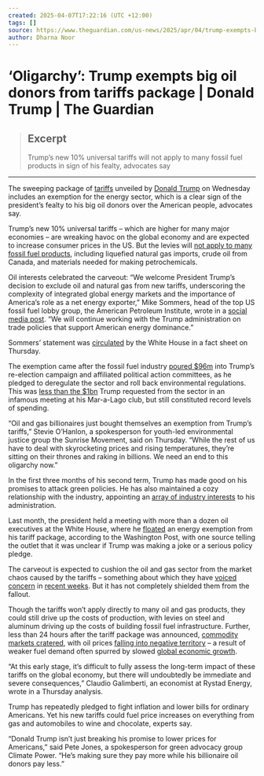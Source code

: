 ```yaml
---
created: 2025-04-07T17:22:16 (UTC +12:00)
tags: []
source: https://www.theguardian.com/us-news/2025/apr/04/trump-exempts-big-oil-donors-from-tariffs
author: Dharna Noor
---
```


# ‘Oligarchy’: Trump exempts big oil donors from tariffs package | Donald Trump | The Guardian

> ## Excerpt
> Trump’s new 10% universal tariffs will not apply to many fossil fuel products in sign of his fealty, advocates say

---
The sweeping package of [tariffs](https://www.theguardian.com/us-news/trump-tariffs) unveiled by [Donald Trump](https://www.theguardian.com/us-news/donaldtrump) on Wednesday includes an exemption for the energy sector, which is a clear sign of the president’s fealty to his big oil donors over the American people, advocates say.

Trump’s new 10% universal tariffs – which are higher for many major economies – are wreaking havoc on the global economy and are expected to increase consumer prices in the US. But the levies will [not apply to many fossil fuel products](https://www.whitehouse.gov/wp-content/uploads/2025/04/Annex-II.pdf), including liquefied natural gas imports, crude oil from Canada, and materials needed for making petrochemicals.

Oil interests celebrated the carveout: “We welcome President Trump’s decision to exclude oil and natural gas from new tariffs, underscoring the complexity of integrated global energy markets and the importance of America’s role as a net energy exporter,” Mike Sommers, head of the top US fossil fuel lobby group, the American Petroleum Institute, wrote in a [social media post](https://x.com/mj_sommers/status/1907570485983854852). “We will continue working with the Trump administration on trade policies that support American energy dominance.”

Sommers’ statement was [circulated](https://www.whitehouse.gov/articles/2025/04/support-grows-for-president-trumps-america-first-reciprocal-trade-plan/) by the White House in a fact sheet on Thursday.

The exemption came after the fossil fuel industry [poured $96m](https://www.theguardian.com/us-news/2025/jan/23/big-oil-445m-trump-congress) into Trump’s re-election campaign and affiliated political action committees, as he pledged to deregulate the sector and roll back environmental regulations. This was [less than the $1bn](https://www.theguardian.com/us-news/article/2024/jun/03/trump-big-oil-campaign-pitch-corruption) Trump requested from the sector in an infamous meeting at his Mar-a-Lago club, but still constituted record levels of spending.

“Oil and gas billionaires just bought themselves an exemption from Trump’s tariffs,” Stevie O’Hanlon, a spokesperson for youth-led environmental justice group the Sunrise Movement, said on Thursday. “While the rest of us have to deal with skyrocketing prices and rising temperatures, they’re sitting on their thrones and raking in billions. We need an end to this oligarchy now.”

In the first three months of his second term, Trump has made good on his promises to attack green policies. He has also maintained a cozy relationship with the industry, appointing an [array of industry interests](https://www.westernenergyalliance.org/2025/04/02/western-energy-alliance-taps-melissa-simpson-as-president/) to his administration.

Last month, the president held a meeting with more than a dozen oil executives at the White House, where he [floated](https://www.washingtonpost.com/politics/2025/04/02/trump-tariffs-ceos-negotiations/) an energy exemption from his tariff package, according to the Washington Post, with one source telling the outlet that it was unclear if Trump was making a joke or a serious policy pledge.

The carveout is expected to cushion the oil and gas sector from the market chaos caused by the tariffs – something about which they have [voiced concern](https://www.theguardian.com/us-news/2025/mar/15/cera-week-houston-texas) in [recent weeks](https://www.forbes.com/sites/rrapier/2025/02/13/drill-baby-drill-why-oil-producers-are-hesitant-despite-trumps-push/). But it has not completely shielded them from the fallout.

Though the tariffs won’t apply directly to many oil and gas products, they could still drive up the costs of production, with levies on steel and aluminum driving up the costs of building fossil fuel infrastructure. Further, less than 24 hours after the tariff package was announced, [commodity markets cratered](https://www.barrons.com/articles/oil-trump-tariffs-stocks-opec-inflation-3f86ea96), with oil prices [falling into negative territory](https://www.reuters.com/business/energy/oil-prices-steady-market-awaits-fresh-us-tariffs-2025-04-02/) – a result of weaker fuel demand often spurred by slowed [global economic growth](https://ieefa.org/resources/oil-producers-face-profit-squeeze-amid-shifting-policy-landscape).

“At this early stage, it’s difficult to fully assess the long-term impact of these tariffs on the global economy, but there will undoubtedly be immediate and severe consequences,” Claudio Galimberti, an economist at Rystad Energy, wrote in a Thursday analysis.

Trump has repeatedly pledged to fight inflation and lower bills for ordinary Americans. Yet his new tariffs could fuel price increases on everything from gas and automobiles to wine and chocolate, experts say.

“Donald Trump isn’t just breaking his promise to lower prices for Americans,” said Pete Jones, a spokesperson for green advocacy group Climate Power. “He’s making sure they pay more while his billionaire oil donors pay less.”
